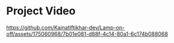 # Project Video


https://github.com/KainatIftikhar-dev/Lamp-on-off/assets/175060968/7b01e081-d88f-4c14-80a1-6c174b088068

